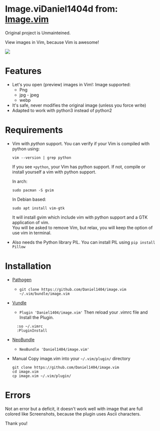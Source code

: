 # Image.viDaniel1404d from: [Image.vim](https://github.com/Daniel1404/image.vim)
Original project is Unmainteined.

View images in Vim, because Vim is awesome!

![](https://github.com/Daniel1404/image.vim/blob/master/screenshot/image.vim.jpg)



Features
=========
* Let's you open (preview) images in Vim!:
  Image supported:
    * Png
    * jpg - jpeg
    * webp
* It's safe, never modifies the original image (unless you force write)
* Adapted to work with python3 instead of python2

Requirements
============
* Vim with *python* support. You can verify if your Vim is compiled with python using:
  
  `vim --version | grep python`

  If you see `+python`, your Vim has python support. If not, compile or install yourself
  a vim with python support.

  In arch:
  ```
  sudo pacman -S gvim
  ```
  In Debian based:

  ```
  sudo apt install vim-gtk
  ```
  
  It will install gvim which include vim with python support and a GTK application of vim.  
  You will be asked to remove Vim, but relax, you will keep the option of use vim in terminal.
  
* Also needs the Python library PIL. You can install PIL using `pip install Pillow`

Installation
============
* [Pathogen](https://github.com/tpope/vim-pathogen)
  *  `git clone https://github.com/Daniel1404/image.vim ~/.vim/bundle/image.vim`
* [Vundle](https://github.com/gmarik/vundle)
  * `Plugin 'Daniel1404/image.vim'`
  Then reload your .vimrc file and Install the Plugin.

  ```
    :so ~/.vimrc
    :PluginInstall
  ```
* [NeoBundle](https://github.com/Shougo/neobundle.vim)
  * `NeoBundle 'Daniel1404/image.vim'`
* Manual
  Copy image.vim into your `~/.vim/plugin/` directory
  ```
  git clone https://github.com/Daniel1404/image.vim
  cd image.vim
  cp image.vim ~/.vim/plugin/
  ```

Errors
============
Not an error but a deficit, it doesn't work well with image that are 
full colored like Screenshots, because the plugin uses Ascii characters.


Thank you!
